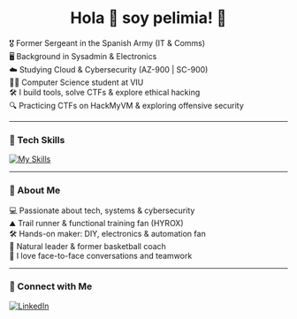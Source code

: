 <div align="center"> 
  <h1> Hola 👋 soy pelimia! 👋 </h1>
</div>


🎖️ Former Sergeant in the Spanish Army (IT & Comms)  
🖥️ Background in Sysadmin & Electronics  
☁️ Studying Cloud & Cybersecurity (AZ-900 | SC-900)  
👨‍🎓 Computer Science student at VIU  
🛠️ I build tools, solve CTFs & explore ethical hacking  
🔍 Practicing CTFs on HackMyVM & exploring offensive security


---

### 🔗 Tech Skills 
[![My Skills](https://skillicons.dev/icons?i=html,azure,kali,linux,windows,java,arduino,wordpress,flutter&perline=3)](https://skillicons.dev)

---

### 🎯 About Me
💻 Passionate about tech, systems & cybersecurity  
⛰️ Trail runner & functional training fan (HYROX)  
🛠️ Hands-on maker: DIY, electronics & automation fan  
🏀 Natural leader & former basketball coach  
💬 I love face-to-face conversations and teamwork

---

### 🔗 Connect with Me
[![LinkedIn](https://img.shields.io/badge/LinkedIn-blue?logo=linkedin&style=flat)](https://www.linkedin.com/in/pelimia/)  
<!--
**pelimia/pelimia** is a ✨ _special_ ✨ repository because its `README.md` (this file) appears on your GitHub profile.

Here are some ideas to get you started:

- 🔭 I’m currently working on ...
- 🌱 I’m currently learning ...
- 👯 I’m looking to collaborate on ...
- 🤔 I’m looking for help with ...
- 💬 Ask me about ...
- 📫 How to reach me: ...
- 😄 Pronouns: ...
- ⚡ Fun fact: ...
-->
